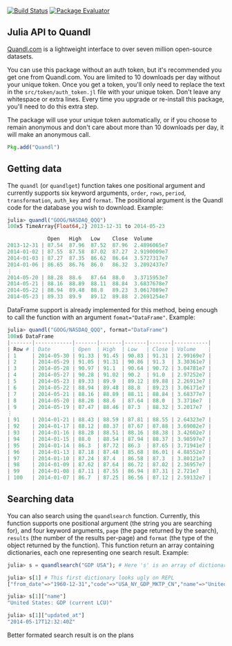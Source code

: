 [![Build Status](https://travis-ci.org/milktrader/Quandl.jl.png)](https://travis-ci.org/milktrader/Quandl.jl)
[![Package Evaluator](http://iainnz.github.io/packages.julialang.org/badges/Quandl_0.3.svg)](http://iainnz.github.io/packages.julialang.org/?pkg=Quandl&ver=0.3)

## Julia API to Quandl 

[Quandl.com](http://www.quandl.com) is a lightweight interface to over seven million open-source datasets. 

You can use this package without an auth token, but it's recommended you get one from Quandl.com. You are limited to 10 downloads per day
without your unique token. Once you get a token, you'll only need to replace the text in the `src/token/auth_token.jl` file with your unique 
token. Don't leave any whitespace or extra lines.  Every time you upgrade or re-install this package, you'll need to do this extra step. 

The package will use your unique token automatically, or if you choose to remain anonymous and don't care about more than 10 downloads per day, it
will make an anonymous call. 

````julia
Pkg.add("Quandl")
````

## Getting data

The `quandl` (or `quandlget`) function takes one positional argument and currently supports six keyword arguments, `order`, `rows`, `period`, `transformation`, `auth_key` and `format`. The positional argument is the Quandl code for the database you wish to download. Example:


````julia
julia> quandl("GOOG/NASDAQ_QQQ") 
100x5 TimeArray{Float64,2} 2013-12-31 to 2014-05-23

             Open   High   Low    Close  Volume
2013-12-31 | 87.54  87.96  87.52  87.96  2.4896065e7
2014-01-02 | 87.55  87.58  87.02  87.27  2.9190009e7
2014-01-03 | 87.27  87.35  86.62  86.64  3.5727317e7
2014-01-06 | 86.65  86.76  86.0   86.32  3.2092437e7
⋮
2014-05-20 | 88.28  88.6   87.64  88.0   3.3715953e7
2014-05-21 | 88.16  88.89  88.11  88.84  3.6837678e7
2014-05-22 | 88.94  89.48  88.8   89.23  3.0617089e7
2014-05-23 | 89.33  89.9   89.12  89.88  2.2691254e7
````
DataFrame support is already implemented for this method, being enough to call the function with an argument `fomat="DataFrame"`. Example:

```julia
julia> quandl("GOOG/NASDAQ_QQQ", format="DataFrame")
100x6 DataFrame
|-------|------------|-------|-------|-------|-------|-----------|
| Row # | Date       | Open  | High  | Low   | Close | Volume    |
| 1     | 2014-05-30 | 91.33 | 91.45 | 90.83 | 91.31 | 2.99169e7 |
| 2     | 2014-05-29 | 91.05 | 91.31 | 90.86 | 91.3  | 3.30361e7 |
| 3     | 2014-05-28 | 90.97 | 91.1  | 90.64 | 90.72 | 3.04781e7 |
| 4     | 2014-05-27 | 90.28 | 91.02 | 90.2  | 91.0  | 2.97252e7 |
| 5     | 2014-05-23 | 89.33 | 89.9  | 89.12 | 89.88 | 2.26913e7 |
| 6     | 2014-05-22 | 88.94 | 89.48 | 88.8  | 89.23 | 3.06171e7 |
| 7     | 2014-05-21 | 88.16 | 88.89 | 88.11 | 88.84 | 3.68377e7 |
| 8     | 2014-05-20 | 88.28 | 88.6  | 87.64 | 88.0  | 3.3716e7  |
| 9     | 2014-05-19 | 87.47 | 88.46 | 87.3  | 88.32 | 3.2017e7  |
⋮
| 91    | 2014-01-21 | 88.43 | 88.59 | 87.81 | 88.55 | 2.64323e7 |
| 92    | 2014-01-17 | 88.12 | 88.37 | 87.67 | 87.88 | 3.69082e7 |
| 93    | 2014-01-16 | 88.28 | 88.51 | 88.16 | 88.38 | 3.42602e7 |
| 94    | 2014-01-15 | 88.0  | 88.54 | 87.94 | 88.37 | 3.98597e7 |
| 95    | 2014-01-14 | 86.3  | 87.72 | 86.3  | 87.65 | 3.71941e7 |
| 96    | 2014-01-13 | 87.18 | 87.48 | 85.68 | 86.01 | 4.88552e7 |
| 97    | 2014-01-10 | 87.24 | 87.4  | 86.58 | 87.3  | 3.80121e7 |
| 98    | 2014-01-09 | 87.62 | 87.64 | 86.72 | 87.02 | 2.36957e7 |
| 99    | 2014-01-08 | 87.11 | 87.55 | 86.94 | 87.31 | 2.721e7   |
| 100   | 2014-01-07 | 86.7  | 87.25 | 86.56 | 87.12 | 2.59132e7 |

```

## Searching data

You can also search using the `quandlsearch` function. Currently, this function supports one positional argument (the string you are searching for), and four keyword arguments, `page` (the page returned by the search), `results` (the number of the results per-page) and `format` (the type of the object returned by the function). This function return an array containing dictionaries, each one representing one search result. Example:

```julia
julia> s = quandlsearch("GDP USA"); # Here 's' is an array of dictionaries

julia> s[1] # This first dictionary looks ugly on REPL
["from_date"=>"1960-12-31","code"=>"USA_NY_GDP_MKTP_CN","name"=>"United States: GDP (current LCU)","source_code"=>"WORLDBANK","id"=>2582933,"updated_at"=>"2014-05-17T12:32:40Z","private"=>false,"description"=>"GDP at purchaser's prices is the sum of gross value added by all resident producers in the economy plus any product taxes and minus any subsidies not included in the value of the products. It is calculated without making deductions for depreciation of fabricated assets or for depletion and degradation of natural resources. Data are in current local currency.\nGDP (current LCU)","urlize_name"=>"United-States-GDP-current-LCU","display_url"=>"http://api.worldbank.org/countries/USA/indicators/NY.GDP.MKTP.CN?per_page=1000","column_names"=>{"Date","Value"},"source_name"=>"World Bank","frequency"=>"annual","type"=>nothing,"to_date"=>"2012-12-31"]

julia> s[1]["name"]
"United States: GDP (current LCU)"

julia> s[1]["updated_at"]
"2014-05-17T12:32:40Z"
```

Better formated search result is on the plans